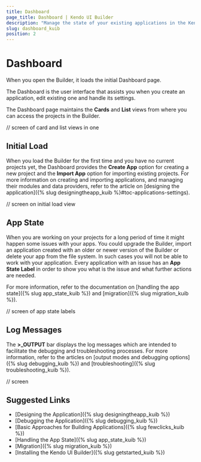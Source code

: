 ```yaml
---
title: Dashboard
page_title: Dashboard | Kendo UI Builder
description: "Manage the state of your existing applications in the Kendo UI Designer by using the options of its Dashboard."
slug: dashboard_kuib
position: 2
---
```


# Dashboard

When you open the Builder, it loads the initial Dashboard page.

The Dashboard is the user interface that assists you when you create an application, edit existing one and handle its settings.

The Dashboard page maintains the **Cards** and **List** views from where you can access the projects in the Builder.

// screen of card and list views in one

## Initial Load

When you load the Builder for the first time and you have no current projects yet, the Dashboard provides the **Create App** option for creating a new project and the **Import App** option for importing existing projects. For more information on creating and importing applications, and managing their modules and data providers, refer to the article on [designing the application]({% slug designingtheapp_kuib %}#toc-applications-settings).

// screen on initial load view

## App State

When you are working on your projects for a long period of time it might happen some issues with your apps. You could upgrade the Builder, import an application created with an older or newer version of the Builder or delete your app from the file system. In such cases you will not be able to work with your application. Every application with an issue has an **App State Label** in order to show you what is the issue and what further actions are needed.

For more information, refer to the documentation on [handling the app state]({% slug app_state_kuib %}) and [migration]({% slug migration_kuib %}).

// screen of app state labels

## Log Messages

The **>_OUTPUT** bar displays the log messages which are intended to facilitate the debugging and troubleshooting processes. For more information, refer to the articles on [output modes and debugging options]({% slug debugging_kuib %}) and [troubleshooting]({% slug troubleshooting_kuib %}).

// screen

## Suggested Links

* [Designing the Application]({% slug designingtheapp_kuib %})
* [Debugging the Application]({% slug debugging_kuib %})
* [Basic Approaches for Building Applications]({% slug fewclicks_kuib %})
* [Handling the App State]({% slug app_state_kuib %})
* [Migration]({% slug migration_kuib %})
* [Installing the Kendo UI Builder]({% slug getstarted_kuib %})
